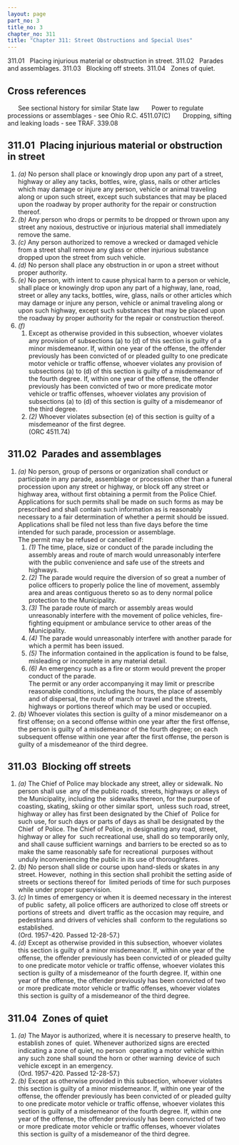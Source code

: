 ```yaml
---
layout: page
part_no: 3
title_no: 3
chapter_no: 311
title: "Chapter 311: Street Obstructions and Special Uses"
---
```


311.01   Placing injurious material or obstruction in street.
311.02   Parades and assemblages.
311.03   Blocking off streets.
311.04   Zones of quiet.

## Cross references

      See sectional history for similar State law
      Power to regulate processions or assemblages - see Ohio R.C. 4511.07(C)
      Dropping, sifting and leaking loads - see TRAF.
339.08

## 311.01   Placing injurious material or obstruction in street

<p class="Markdown-list--a-1-A"></p>

1. _(a)_ No person shall place or knowingly drop upon any part of a street,
highway or alley any tacks, bottles, wire, glass, nails or other articles which
may damage or injure any person, vehicle or animal traveling along or upon such
street, except such substances that may be placed upon the roadway by proper
authority for the repair or construction thereof.
2. _(b)_ Any person who drops or permits to be dropped or thrown upon any
street any noxious, destructive or injurious material shall immediately remove
the same.
3. _(c)_ Any person authorized to remove a wrecked or damaged vehicle from a
street shall remove any glass or other injurious substance dropped upon the
street from such vehicle.
4. _(d)_ No person shall place any obstruction in or upon a street without
proper authority.
5. _(e)_ No person, with intent to cause physical harm to a person or vehicle,
shall place or knowingly drop upon any part of a highway, lane, road, street or
alley any tacks, bottles, wire, glass, nails or other articles which may damage
or injure any person, vehicle or animal traveling along or upon such highway,
except such substances that may be placed upon the roadway by proper authority
for the repair or construction thereof. 
6. _(f)_
    1. Except as otherwise provided in this subsection, whoever
violates any provision of subsections (a) to (d) of this section is guilty of a
minor misdemeanor. If, within one year of the offense, the offender previously
has been convicted of or pleaded guilty to one predicate motor vehicle or
traffic offense, whoever violates any provision of subsections (a) to (d) of
this section is guilty of a misdemeanor of the fourth degree. If, within one
year of the offense, the offender previously has been convicted of two or more
predicate motor vehicle or traffic offenses, whoever violates any provision of
subsections (a) to (d) of this section is guilty of a misdemeanor of the third
degree.
    2. _(2)_ Whoever violates subsection (e) of this section is guilty of a
misdemeanor of the first degree.  
(ORC 4511.74)

## 311.02   Parades and assemblages

<p class="Markdown-list--a-1-A"></p>

1. _(a)_ No person, group of persons or organization shall conduct or
participate in any parade, assemblage or procession other than a funeral
procession upon any street or highway, or block off any street or highway area,
without first obtaining a permit from the Police Chief.  
Applications for such permits shall be made on such forms as may be
prescribed and shall contain such information as is reasonably necessary to a
fair determination of whether a permit should be issued. Applications shall be
filed not less than five days before the time intended for such parade,
procession or assemblage.  
The permit may be refused or cancelled if:
    1. _(1)_ The time, place, size or conduct of the parade including the
assembly areas and route of march would unreasonably interfere with the public
convenience and safe use of the streets and highways.
    2. _(2)_ The parade would require the diversion of so great a number of
police officers to properly police the line of movement, assembly area and
areas contiguous thereto so as to deny normal police protection to the
Municipality.
    3. _(3)_ The parade route of march or assembly areas would unreasonably
interfere with the movement of police vehicles, fire-fighting equipment or
ambulance service to other areas of the Municipality.
    4. _(4)_ The parade would unreasonably interfere with another parade for
which a permit has been issued.
    5. _(5)_ The information contained in the application is found to be false,
misleading or incomplete in any material detail.
    6. _(6)_ An emergency such as a fire or storm would prevent the proper
conduct of the parade.  
The permit or any order accompanying it may limit or prescribe reasonable
conditions, including the hours, the place of assembly and of dispersal, the
route of march or travel and the streets, highways or portions thereof which
may be used or occupied.
2. _(b)_ Whoever violates this section is guilty of a minor misdemeanor on a
first offense; on a second offense within one year after the first offense, the
person is guilty of a misdemeanor of the fourth degree; on each subsequent
offense within one year after the first offense, the person is guilty of a
misdemeanor of the third degree.

## 311.03   Blocking off streets

<p class="Markdown-list--a-1-A"></p>

1. _(a)_ The Chief of Police may blockade any street, alley or sidewalk. No
person shall use  any of the public roads, streets, highways or alleys of the
Municipality, including the  sidewalks thereon, for the purpose of coasting,
skating, skiing or other similar sport,  unless such road, street, highway or
alley has first been designated by the Chief of  Police for such use, for such
days or parts of days as shall be designated by the Chief  of Police. The Chief
of Police, in designating any road, street, highway or alley for  such
recreational use, shall do so temporarily only, and shall cause sufficient
warnings  and barriers to be erected so as to make the same reasonably safe for
recreational  purposes without unduly inconveniencing the public in its use of
thoroughfares. 
2. _(b)_ No person shall slide or course upon hand-sleds or skates in any
street. However,  nothing in this section shall prohibit the setting aside of
streets or sections thereof for  limited periods of time for such purposes
while under proper supervision. 
3. _(c)_ In times of emergency or when it is deemed necessary in the interest
of public  safety, all police officers are authorized to close off streets or
portions of streets and  divert traffic as the occasion may require, and
pedestrians and drivers of vehicles shall  conform to the regulations so
established.  
(Ord. 1957-420. Passed 12-28-57.) 
4. _(d)_ Except as otherwise provided in this subsection, whoever violates this
section is guilty of a minor misdemeanor. If, within one year of the offense,
the offender previously has been convicted of or pleaded guilty to one
predicate motor vehicle or traffic offense, whoever violates this section is
guilty of a misdemeanor of the fourth degree. If, within one year of the
offense, the offender previously has been convicted of two or more predicate
motor vehicle or traffic offenses, whoever violates this section is guilty of a
misdemeanor of the third degree.

## 311.04   Zones of quiet

<p class="Markdown-list--a-1-A"></p>

1. _(a)_ The Mayor is authorized, where it is necessary to preserve health, to
establish zones of  quiet. Whenever authorized signs are erected indicating a
zone of quiet, no person  operating a motor vehicle within any such zone shall
sound the horn or other warning  device of such vehicle except in an emergency.  
(Ord. 1957-420. Passed 12-28-57.)
2. _(b)_ Except as otherwise provided in this subsection, whoever violates this
section is guilty of a minor misdemeanor. If, within one year of the offense,
the offender previously has been convicted of or pleaded guilty to one
predicate motor vehicle or traffic offense, whoever violates this section is
guilty of a misdemeanor of the fourth degree. If, within one year of the
offense, the offender previously has been convicted of two or more predicate
motor vehicle or traffic offenses, whoever violates this section is guilty of a
misdemeanor of the third degree.
